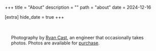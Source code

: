 +++
title = "About"
description = ""
path = "about"
date = 2024-12-16

[extra]
hide_date = true
+++

<div style="text-align: left; max-width: 600px; margin: 0 auto; padding: 20px; background-color: transparent;">

Photography by [Ryan Cast](https://ryancast.com), an engineer that occasionally takes photos. Photos are available for [purchase](/shop).

</div>

